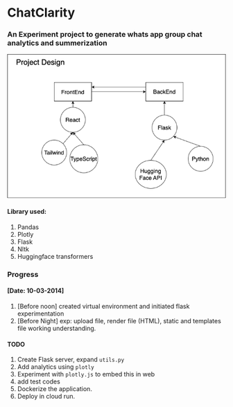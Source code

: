 # ChatClarity

### An Experiment project to generate whats app group chat analytics and summerization
![Design](plot2deploy.png)

#### Library used:
1. Pandas
2. Plotly
3. Flask
4. Nltk
5. Huggingface transformers


### Progress
#### [Date: 10-03-2014] 
1. [Before noon] created virtual environment and initiated flask experimentation
2. [Before Night] exp: upload file, render file (HTML), static and templates file working understanding.

#### TODO
1. Create Flask server, expand `utils.py`
2. Add analytics using `plotly`
3. Experiment with `plotly.js` to embed this in web
4. add test codes
5. Dockerize the application.
6. Deploy in cloud run.